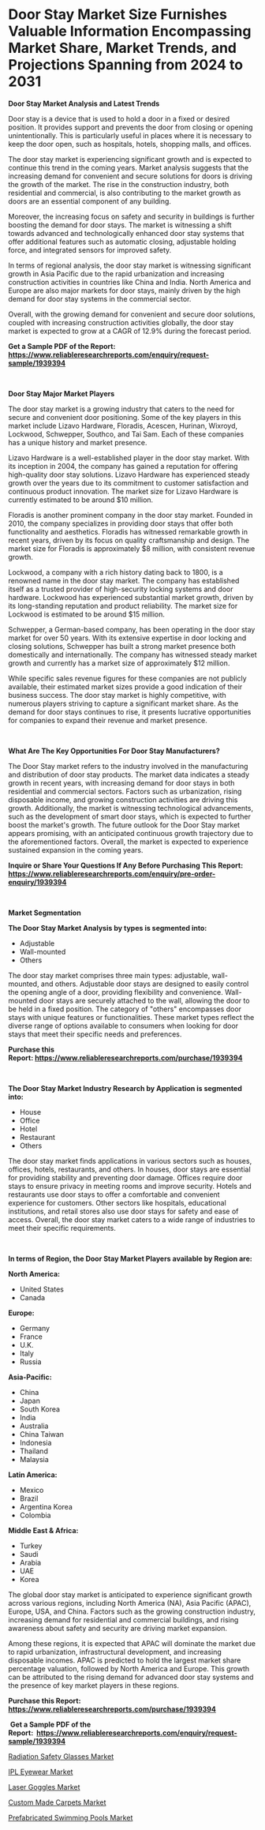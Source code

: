 <p><h1>Door Stay Market Size Furnishes Valuable Information Encompassing Market Share, Market Trends, and Projections Spanning from 2024 to 2031</h1></p><p><strong>Door Stay Market Analysis and Latest Trends</strong></p>
<p><p>Door stay is a device that is used to hold a door in a fixed or desired position. It provides support and prevents the door from closing or opening unintentionally. This is particularly useful in places where it is necessary to keep the door open, such as hospitals, hotels, shopping malls, and offices.</p><p>The door stay market is experiencing significant growth and is expected to continue this trend in the coming years. Market analysis suggests that the increasing demand for convenient and secure solutions for doors is driving the growth of the market. The rise in the construction industry, both residential and commercial, is also contributing to the market growth as doors are an essential component of any building.</p><p>Moreover, the increasing focus on safety and security in buildings is further boosting the demand for door stays. The market is witnessing a shift towards advanced and technologically enhanced door stay systems that offer additional features such as automatic closing, adjustable holding force, and integrated sensors for improved safety.</p><p>In terms of regional analysis, the door stay market is witnessing significant growth in Asia Pacific due to the rapid urbanization and increasing construction activities in countries like China and India. North America and Europe are also major markets for door stays, mainly driven by the high demand for door stay systems in the commercial sector.</p><p>Overall, with the growing demand for convenient and secure door solutions, coupled with increasing construction activities globally, the door stay market is expected to grow at a CAGR of 12.9% during the forecast period.</p></p>
<p><strong>Get a Sample PDF of the Report:&nbsp; <a href="https://www.reliableresearchreports.com/enquiry/request-sample/1939394">https://www.reliableresearchreports.com/enquiry/request-sample/1939394</a></strong></p>
<p>&nbsp;</p>
<p><strong>Door Stay Major Market Players</strong></p>
<p><p>The door stay market is a growing industry that caters to the need for secure and convenient door positioning. Some of the key players in this market include Lizavo Hardware, Floradis, Acescen, Hurinan, Wixroyd, Lockwood, Schwepper, Southco, and Tai Sam. Each of these companies has a unique history and market presence.</p><p>Lizavo Hardware is a well-established player in the door stay market. With its inception in 2004, the company has gained a reputation for offering high-quality door stay solutions. Lizavo Hardware has experienced steady growth over the years due to its commitment to customer satisfaction and continuous product innovation. The market size for Lizavo Hardware is currently estimated to be around $10 million.</p><p>Floradis is another prominent company in the door stay market. Founded in 2010, the company specializes in providing door stays that offer both functionality and aesthetics. Floradis has witnessed remarkable growth in recent years, driven by its focus on quality craftsmanship and design. The market size for Floradis is approximately $8 million, with consistent revenue growth.</p><p>Lockwood, a company with a rich history dating back to 1800, is a renowned name in the door stay market. The company has established itself as a trusted provider of high-security locking systems and door hardware. Lockwood has experienced substantial market growth, driven by its long-standing reputation and product reliability. The market size for Lockwood is estimated to be around $15 million.</p><p>Schwepper, a German-based company, has been operating in the door stay market for over 50 years. With its extensive expertise in door locking and closing solutions, Schwepper has built a strong market presence both domestically and internationally. The company has witnessed steady market growth and currently has a market size of approximately $12 million.</p><p>While specific sales revenue figures for these companies are not publicly available, their estimated market sizes provide a good indication of their business success. The door stay market is highly competitive, with numerous players striving to capture a significant market share. As the demand for door stays continues to rise, it presents lucrative opportunities for companies to expand their revenue and market presence.</p></p>
<p>&nbsp;</p>
<p><strong>What Are The Key Opportunities For Door Stay Manufacturers?</strong></p>
<p><p>The Door Stay market refers to the industry involved in the manufacturing and distribution of door stay products. The market data indicates a steady growth in recent years, with increasing demand for door stays in both residential and commercial sectors. Factors such as urbanization, rising disposable income, and growing construction activities are driving this growth. Additionally, the market is witnessing technological advancements, such as the development of smart door stays, which is expected to further boost the market's growth. The future outlook for the Door Stay market appears promising, with an anticipated continuous growth trajectory due to the aforementioned factors. Overall, the market is expected to experience sustained expansion in the coming years.</p></p>
<p><strong>Inquire or Share Your Questions If Any Before Purchasing This Report: <a href="https://www.reliableresearchreports.com/enquiry/pre-order-enquiry/1939394">https://www.reliableresearchreports.com/enquiry/pre-order-enquiry/1939394</a></strong></p>
<p>&nbsp;</p>
<p><strong>Market Segmentation</strong></p>
<p><strong>The Door Stay Market Analysis by types is segmented into:</strong></p>
<p><ul><li>Adjustable</li><li>Wall-mounted</li><li>Others</li></ul></p>
<p><p>The door stay market comprises three main types: adjustable, wall-mounted, and others. Adjustable door stays are designed to easily control the opening angle of a door, providing flexibility and convenience. Wall-mounted door stays are securely attached to the wall, allowing the door to be held in a fixed position. The category of "others" encompasses door stays with unique features or functionalities. These market types reflect the diverse range of options available to consumers when looking for door stays that meet their specific needs and preferences.</p></p>
<p><strong>Purchase this Report:&nbsp;<a href="https://www.reliableresearchreports.com/purchase/1939394">https://www.reliableresearchreports.com/purchase/1939394</a></strong></p>
<p>&nbsp;</p>
<p><strong>The Door Stay Market Industry Research by Application is segmented into:</strong></p>
<p><ul><li>House</li><li>Office</li><li>Hotel</li><li>Restaurant</li><li>Others</li></ul></p>
<p><p>The door stay market finds applications in various sectors such as houses, offices, hotels, restaurants, and others. In houses, door stays are essential for providing stability and preventing door damage. Offices require door stays to ensure privacy in meeting rooms and improve security. Hotels and restaurants use door stays to offer a comfortable and convenient experience for customers. Other sectors like hospitals, educational institutions, and retail stores also use door stays for safety and ease of access. Overall, the door stay market caters to a wide range of industries to meet their specific requirements.</p></p>
<p>&nbsp;</p>
<p><strong>In terms of Region, the Door Stay Market Players available by Region are:</strong></p>
<p>
    <p> <strong> North America: </strong>
        <ul>
            <li>United States</li>
            <li>Canada</li>
        </ul>
        </p> 
    <p> <strong> Europe: </strong>
        <ul>
            <li>Germany</li>
            <li>France</li>
            <li>U.K.</li>
            <li>Italy</li>
            <li>Russia</li>
        </ul>
        </p> 
    <p> <strong> Asia-Pacific: </strong>
        <ul>
            <li>China</li>
            <li>Japan</li>
            <li>South Korea</li>
            <li>India</li>
            <li>Australia</li>
            <li>China Taiwan</li>
            <li>Indonesia</li>
            <li>Thailand</li>
            <li>Malaysia</li>
        </ul>
        </p> 
    <p> <strong> Latin America: </strong>
        <ul>
            <li>Mexico</li>
            <li>Brazil</li>
            <li>Argentina Korea</li>
            <li>Colombia</li>
        </ul>
        </p> 
    <p> <strong> Middle East & Africa: </strong>
        <ul>
            <li>Turkey</li>
            <li>Saudi</li>
            <li>Arabia</li>
            <li>UAE</li>
            <li>Korea</li>
        </ul>
    </p>
    </p>
<p><p>The global door stay market is anticipated to experience significant growth across various regions, including North America (NA), Asia Pacific (APAC), Europe, USA, and China. Factors such as the growing construction industry, increasing demand for residential and commercial buildings, and rising awareness about safety and security are driving market expansion.</p><p>Among these regions, it is expected that APAC will dominate the market due to rapid urbanization, infrastructural development, and increasing disposable incomes. APAC is predicted to hold the largest market share percentage valuation, followed by North America and Europe. This growth can be attributed to the rising demand for advanced door stay systems and the presence of key market players in these regions.</p></p>
<p><strong>Purchase this Report: <a href="https://www.reliableresearchreports.com/purchase/1939394">https://www.reliableresearchreports.com/purchase/1939394</a></strong></p>
<p>&nbsp;<strong>Get a Sample PDF of the Report:&nbsp;&nbsp;<a href="https://www.reliableresearchreports.com/enquiry/request-sample/1939394">https://www.reliableresearchreports.com/enquiry/request-sample/1939394</a></strong></p>
<p><strong></strong></p>
<p><p><a href="https://github.com/maliyahmorrow6654/Market-Research-Report-List-2/blob/main/radiation-safety-glasses-market.md">Radiation Safety Glasses Market</a></p><p><a href="https://github.com/mahnoor2003/Market-Research-Report-List-2/blob/main/ipl-eyewear-market.md">IPL Eyewear Market</a></p><p><a href="https://github.com/abdelrhmankishk22/Market-Research-Report-List-2/blob/main/laser-goggles-market.md">Laser Goggles Market</a></p><p><a href="https://github.com/aliciawhite5576/Market-Research-Report-List-2/blob/main/custom-made-carpets-market.md">Custom Made Carpets Market</a></p><p><a href="https://github.com/marloy8/Market-Research-Report-List-2/blob/main/prefabricated-swimming-pools-market.md">Prefabricated Swimming Pools Market</a></p></p>